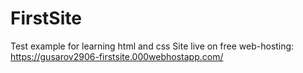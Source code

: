 # FirstSite
Test example for learning html and css
Site live on free web-hosting:
https://gusarov2906-firstsite.000webhostapp.com/
